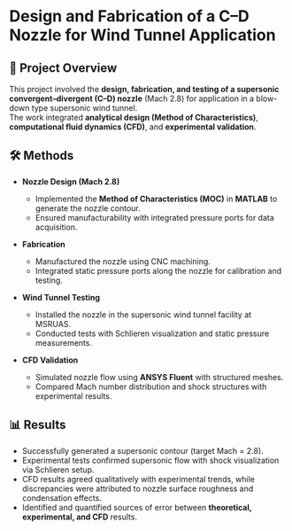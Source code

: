 # Design and Fabrication of a C–D Nozzle for Wind Tunnel Application

## 📌 Project Overview
This project involved the **design, fabrication, and testing of a supersonic convergent–divergent (C–D) nozzle** (Mach 2.8) for application in a blow-down type supersonic wind tunnel.  
The work integrated **analytical design (Method of Characteristics)**, **computational fluid dynamics (CFD)**, and **experimental validation**.

## 🛠️ Methods
- **Nozzle Design (Mach 2.8)**  
  - Implemented the **Method of Characteristics (MOC)** in **MATLAB** to generate the nozzle contour.  
  - Ensured manufacturability with integrated pressure ports for data acquisition.  

- **Fabrication**  
  - Manufactured the nozzle using CNC machining.  
  - Integrated static pressure ports along the nozzle for calibration and testing.  

- **Wind Tunnel Testing**  
  - Installed the nozzle in the supersonic wind tunnel facility at MSRUAS.  
  - Conducted tests with Schlieren visualization and static pressure measurements.  

- **CFD Validation**  
  - Simulated nozzle flow using **ANSYS Fluent** with structured meshes.  
  - Compared Mach number distribution and shock structures with experimental results.  

## 📊 Results
- Successfully generated a supersonic contour (target Mach = 2.8).  
- Experimental tests confirmed supersonic flow with shock visualization via Schlieren setup.  
- CFD results agreed qualitatively with experimental trends, while discrepancies were attributed to nozzle surface roughness and condensation effects.  
- Identified and quantified sources of error between **theoretical, experimental, and CFD** results.  

